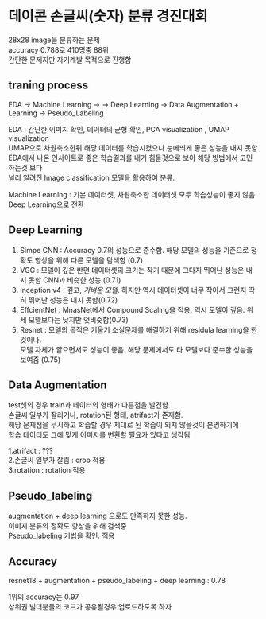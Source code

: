  데이콘 손글씨(숫자) 분류 경진대회
 ==========
28x28 image을 분류하는 문제  
accuracy 0.788로 410명중 88위  
간단한 문제지만 자기계발 목적으로 진행함  

traning process
------
EDA -> Machine Learning ->  -> Deep Learning -> Data Augmentation + Learning -> Pseudo_Labeling

EDA : 간단한 이미지 확인, 데이터의 균형 확인, PCA visualization , UMAP visualization    
UMAP으로 차원축소한뒤 해당 데이터를 학습시켰으나 눈에띄게 좋은 성능을 내지 못함    
EDA에서 나온 인사이트로 좋은 학습결과를 내기 힘들것으로 보아 해당 방법에서 고민하는것 보다    
널리 알려진 Image classification 모델을 활용하여 분류.  

Machine Learning : 기본 데이터셋, 차원축소한 데이터셋 모두 학습성능이 좋지 않음. Deep Learning으로 전환  

Deep Learning   
-----
1. Simpe CNN : Accuracy 0.7의 성능으로 준수함. 해당 모델의 성능을 기준으로 정확도 향상을 위해 다른 모델을 탐색함 (0.7)  
2. VGG : 모델이 깊은 반면 데이터셋의 크기는 작기 때문에 그다지 뛰어난 성능은 내지 못함 CNN과 비슷한 성능 (0.71)  
3. Inception v4 : 깊고, *가벼운 모델*. 하지만 역시 데이터셋이 너무 작아서 그런지 딱히 뛰어난 성능은 내지 못함(0.72)  
4. EffcientNet : MnasNet에서 Compound Scaling을 적용. 역시 모델이 깊음. 위 세 모델보다는 낫지만 엇비슷함(0.73)  
5. Resnet : 모델의 목적은 기울기 소실문제를 해결하기 위해 residula learning을 한것이나.   
모델 자체가 얕으면서도 성능이 좋음. 해당 문제에서도 타 모델보다 준수한 성능을 보여줌 (0.75)  

Data Augmentation   
------  
test셋의 경우 train과 데이터의 형태가 다른점을 발견함.  
손글씨 일부가 잘리거나, rotation된 형태, atrifact가 존재함.  
해당 문제점을 무시하고 학습할 경우 제대로 된 학습이 되지 않을것이 분명하기에  
학습 데이터도 그에 맞게 이미지를 변환할 필요가 있다고 생각됨  

1.atrifact : ???  
2.손글씨 일부가 잘림 : crop 적용  
3.rotation : rotation 적용  
  
Pseudo_labeling  
-------  
augmentation + deep learning 으로도 만족하지 못한 성능.  
이미지 분류의 정확도 향상을 위해 검색중  
Pseudo_labeling 기법을 확인. 적용  


Accuracy  
-----  
resnet18 + augmentation + pseudo_labeling + deep learning : 0.78


1위의 accuracy는 0.97  
상위권 빌더분들의 코드가 공유될경우 업로드하도록 하자  

